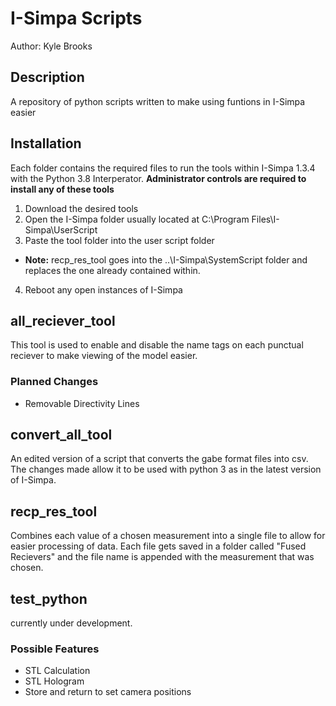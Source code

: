 # I-Simpa Scripts
Author: Kyle Brooks

## Description
A repository of python scripts written to make using funtions in I-Simpa easier

## Installation
Each folder contains the required files to run the tools within I-Simpa 1.3.4 with the Python 3.8 Interperator. 
**Administrator controls are required to install any of these tools**

1. Download the desired tools
2. Open the I-Simpa folder usually located at C:\Program Files\I-Simpa\UserScript
3. Paste the tool folder into the user script folder
  * **Note:** recp_res_tool goes into the ..\I-Simpa\SystemScript folder and replaces the one already contained within.
4. Reboot any open instances of I-Simpa 

## all_reciever_tool
This tool is used to enable and disable the name tags on each punctual reciever to make viewing of the model easier.
### Planned Changes
* Removable Directivity Lines

## convert_all_tool
An edited version of a script that converts the gabe format files into csv. The changes made allow it to be used with python 3 as in the latest version of I-Simpa. 

## recp_res_tool
Combines each value of a chosen measurement into a single file to allow for easier processing of data. Each file gets saved in a folder called "Fused Recievers" and the file name is appended with the measurement that was chosen. 

## test_python 
currently under development.
### Possible Features
* STL Calculation
* STL Hologram
* Store and return to set camera positions
